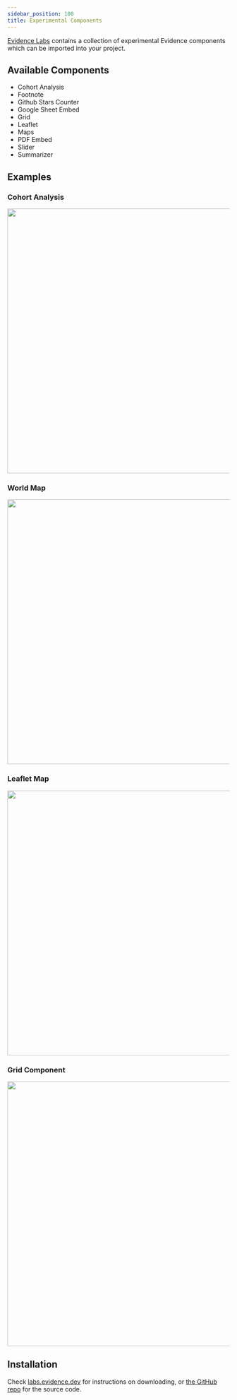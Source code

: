 ```yaml
---
sidebar_position: 100
title: Experimental Components
---
```


[Evidence Labs](https://labs.evidence.dev) contains a collection of experimental Evidence components which can be imported into your project.

## Available Components
- Cohort Analysis
- Footnote
- Github Stars Counter
- Google Sheet Embed
- Grid
- Leaflet
- Maps
- PDF Embed
- Slider
- Summarizer

## Examples

### Cohort Analysis
<img src="/img/labs-cohort.png" width="600"/>

### World Map
<img src="/img/labs-world-map.png" width="600"/>

### Leaflet Map
<img src="/img/labs-leaflet.png" width="600"/>

### Grid Component
<img src="/img/labs-grid.png" width="600"/>

## Installation
Check [labs.evidence.dev](https://labs.evidence.dev) for instructions on downloading, or [the GitHub repo](https://github.com/evidence-dev/labs) for the source code.